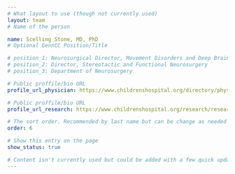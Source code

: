```yaml
---
# What layout to use (though not currently used)
layout: team
# Name of the person

name: Scelling Stone, MD, PhD
# Optional GennCC Position/Title

# position_1: Neurosurgical Director, Movement Disorders and Deep Brain Stimulation Program
# position_2: Director, Stereotactic and Functional Neurosurgery
# position_3: Department of Neurosurgery

# Public proffile/bio URL
profile_url_physician: https://www.childrenshospital.org/directory/physicians/s/scellig-stone

# Public proffile/bio URL
profile_url_research: https://www.childrenshospital.org/research/researchers/s/scellig-stone

# The sort order. Recommended by last name but can be change as needed
order: 6

# Show this entry on the page
show_status: true

# Content isn't currently used but could be added with a few quick updates if needed to allow for bios
---
```

